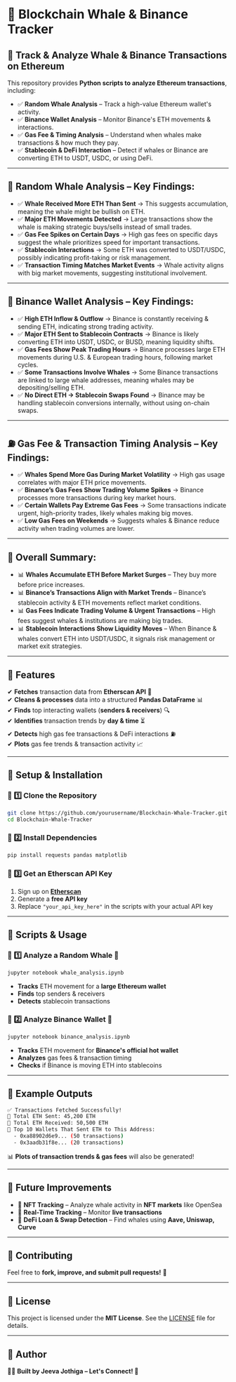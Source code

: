 # 🐋 **Blockchain Whale & Binance Tracker**  

## 🚀 **Track & Analyze Whale & Binance Transactions on Ethereum**  

This repository provides **Python scripts to analyze Ethereum transactions**, including:  
- ✅ **Random Whale Analysis** – Track a high-value Ethereum wallet's activity.  
- ✅ **Binance Wallet Analysis** – Monitor Binance's ETH movements & interactions.  
- ✅ **Gas Fee & Timing Analysis** – Understand when whales make transactions & how much they pay.  
- ✅ **Stablecoin & DeFi Interaction** – Detect if whales or Binance are converting ETH to USDT, USDC, or using DeFi.  

---

## 🐋 **Random Whale Analysis – Key Findings:**
- ✅ **Whale Received More ETH Than Sent** → This suggests accumulation, meaning the whale might be bullish on ETH.
- ✅ **Major ETH Movements Detected** → Large transactions show the whale is making strategic buys/sells instead of small trades.
- ✅ **Gas Fee Spikes on Certain Days** → High gas fees on specific days suggest the whale prioritizes speed for important transactions.
- ✅ **Stablecoin Interactions** → Some ETH was converted to USDT/USDC, possibly indicating profit-taking or risk management.
- ✅ **Transaction Timing Matches Market Events** → Whale activity aligns with big market movements, suggesting institutional involvement.

---

## 🏦 **Binance Wallet Analysis – Key Findings:**
- ✅ **High ETH Inflow & Outflow** → Binance is constantly receiving & sending ETH, indicating strong trading activity.
- ✅ **Major ETH Sent to Stablecoin Contracts** → Binance is likely converting ETH into USDT, USDC, or BUSD, meaning liquidity shifts.
- ✅ **Gas Fees Show Peak Trading Hours** → Binance processes large ETH movements during U.S. & European trading hours, following market cycles.
- ✅ **Some Transactions Involve Whales** → Some Binance transactions are linked to large whale addresses, meaning whales may be depositing/selling ETH.
- ✅ **No Direct ETH → Stablecoin Swaps Found** → Binance may be handling stablecoin conversions internally, without using on-chain swaps.

---

## ⛽ **Gas Fee & Transaction Timing Analysis – Key Findings:**
- ✅ **Whales Spend More Gas During Market Volatility** → High gas usage correlates with major ETH price movements.
- ✅ **Binance’s Gas Fees Show Trading Volume Spikes** → Binance processes more transactions during key market hours.
- ✅ **Certain Wallets Pay Extreme Gas Fees** → Some transactions indicate urgent, high-priority trades, likely whales making big moves.
- ✅ **Low Gas Fees on Weekends** → Suggests whales & Binance reduce activity when trading volumes are lower.

---

## 📌 **Overall Summary:**
- 📊 **Whales Accumulate ETH Before Market Surges** – They buy more before price increases.
- 📊 **Binance’s Transactions Align with Market Trends** – Binance’s stablecoin activity & ETH movements reflect market conditions.
- 📊 **Gas Fees Indicate Trading Volume & Urgent Transactions** – High fees suggest whales & institutions are making big trades.
- 📊 **Stablecoin Interactions Show Liquidity Moves** – When Binance & whales convert ETH into USDT/USDC, it signals risk management or market exit strategies.

---  

## 📌 **Features**  
✔ **Fetches** transaction data from **Etherscan API** 📡  
✔ **Cleans & processes** data into a structured **Pandas DataFrame** 📊  
✔ **Finds** top interacting wallets (**senders & receivers**) 🔍  
✔ **Identifies** transaction trends by **day & time** ⏳  
✔ **Detects** high gas fee transactions & DeFi interactions ⛽  
✔ **Plots** gas fee trends & transaction activity 📈  

---  

## 📌 **Setup & Installation**  

### 🔹 **1️⃣ Clone the Repository**  
```bash  
git clone https://github.com/yourusername/Blockchain-Whale-Tracker.git  
cd Blockchain-Whale-Tracker  
```

### 🔹 **2️⃣ Install Dependencies**  
```bash  
pip install requests pandas matplotlib  
```

### 🔹 **3️⃣ Get an Etherscan API Key**  
1. Sign up on **[Etherscan](https://etherscan.io/apis)**  
2. Generate a **free API key**  
3. Replace `"your_api_key_here"` in the scripts with your actual API key  

---  

## 📌 **Scripts & Usage**  

### 🔹 **1️⃣ Analyze a Random Whale 🐋**  
```bash  
jupyter notebook whale_analysis.ipynb  
```
- **Tracks** ETH movement for a **large Ethereum wallet**  
- **Finds** top senders & receivers  
- **Detects** stablecoin transactions  

### 🔹 **2️⃣ Analyze Binance Wallet 🏦**  
```bash  
jupyter notebook binance_analysis.ipynb  
```
- **Tracks** ETH movement for **Binance's official hot wallet**  
- **Analyzes** gas fees & transaction timing  
- **Checks** if Binance is moving ETH into stablecoins  

---  

## 📌 **Example Outputs**  
```bash  
✅ Transactions Fetched Successfully!  
🔹 Total ETH Sent: 45,200 ETH  
🔹 Total ETH Received: 50,500 ETH  
🔹 Top 10 Wallets That Sent ETH to This Address:  
  - 0xa88902d6e9... (50 transactions)  
  - 0x3aadb31f8e... (20 transactions)  
```
📊 **Plots of transaction trends & gas fees** will also be generated!  

---  

## 📌 **Future Improvements**  
- 🚀 **NFT Tracking** – Analyze whale activity in **NFT markets** like OpenSea  
- 🚀 **Real-Time Tracking** – Monitor **live transactions**  
- 🚀 **DeFi Loan & Swap Detection** – Find whales using **Aave, Uniswap, Curve**  

---  

## 📌 **Contributing**  
Feel free to **fork, improve, and submit pull requests!** 🤝  

---  

## 📌 **License**  
This project is licensed under the **MIT License**. See the [LICENSE](LICENSE) file for details.  

---  

## 📌 **Author**  
👨‍💻 **Built by Jeeva Jothiga – Let's Connect! 🚀**  


